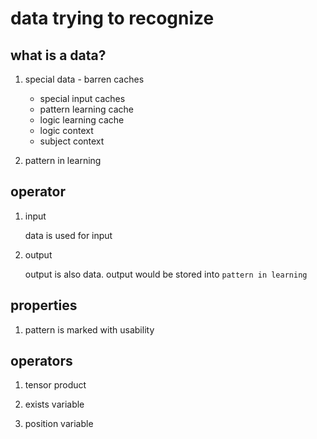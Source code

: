 # data trying to recognize

## what is a data?

1. special data - barren caches

   * special input caches
   * pattern learning cache
   * logic learning cache
   * logic context
   * subject context
  
2. pattern in learning

## operator

1. input

   data is used for input
   
2. output

   output is also data. output would be stored into `pattern in learning`
   
## properties

1. pattern is marked with usability

## operators

1. tensor product

2. exists variable

3. position variable
